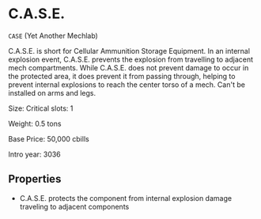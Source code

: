 # C.A.S.E.

`CASE` (Yet Another Mechlab)

C.A.S.E. is short for Cellular Ammunition Storage Equipment. In an internal explosion event, C.A.S.E. prevents the explosion from travelling to adjacent mech compartments. While C.A.S.E. does not prevent damage to occur in the protected area, it does prevent it from passing through, helping to prevent internal explosions to reach the center torso of a mech. Can't be installed on arms and legs.

Size: Critical slots: 1

Weight: 0.5 tons

Base Price: 50,000 cbills

Intro year: 3036

## Properties
* C.A.S.E. protects the component from internal explosion damage traveling to adjacent components
